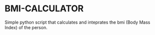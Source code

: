 # BMI-CALCULATOR

Simple python script that calculates and inteprates the bmi (Body Mass Index) of the person.
